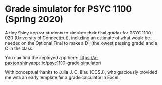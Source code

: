 # Grade simulator for PSYC 1100 (Spring 2020)

A tiny Shiny app for students to simulate their final grades for PSYC 1100-020
(University of Connecticut), including an estimate of what would be needed on
the Optional Final to make a D- (the lowest passing grade) and a C in the class.

You can find the deployed app here: https://a-paxton.shinyapps.io/psyc1100-grade-simulator/

With conceptual thanks to Julia J. C. Blau (CCSU), who graciously provided me
with an early template for a grade calculator in Excel.
